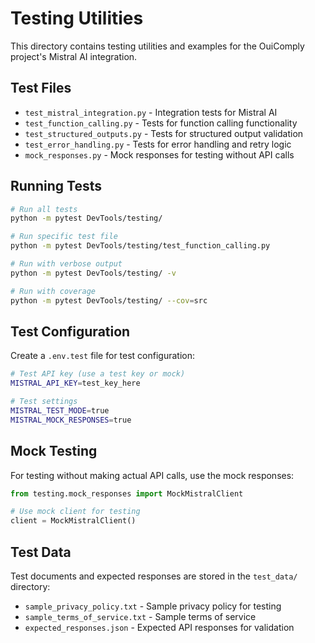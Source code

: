# Testing Utilities

This directory contains testing utilities and examples for the OuiComply project's Mistral AI integration.

## Test Files

- `test_mistral_integration.py` - Integration tests for Mistral AI
- `test_function_calling.py` - Tests for function calling functionality
- `test_structured_outputs.py` - Tests for structured output validation
- `test_error_handling.py` - Tests for error handling and retry logic
- `mock_responses.py` - Mock responses for testing without API calls

## Running Tests

```bash
# Run all tests
python -m pytest DevTools/testing/

# Run specific test file
python -m pytest DevTools/testing/test_function_calling.py

# Run with verbose output
python -m pytest DevTools/testing/ -v

# Run with coverage
python -m pytest DevTools/testing/ --cov=src
```

## Test Configuration

Create a `.env.test` file for test configuration:

```bash
# Test API key (use a test key or mock)
MISTRAL_API_KEY=test_key_here

# Test settings
MISTRAL_TEST_MODE=true
MISTRAL_MOCK_RESPONSES=true
```

## Mock Testing

For testing without making actual API calls, use the mock responses:

```python
from testing.mock_responses import MockMistralClient

# Use mock client for testing
client = MockMistralClient()
```

## Test Data

Test documents and expected responses are stored in the `test_data/` directory:

- `sample_privacy_policy.txt` - Sample privacy policy for testing
- `sample_terms_of_service.txt` - Sample terms of service
- `expected_responses.json` - Expected API responses for validation

